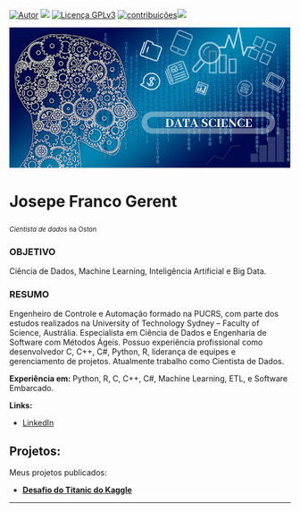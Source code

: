 [![Autor](https://img.shields.io/badge/Autor-josepefg-red.svg)](https://www.linkedin.com/in/josepegerent) [![](https://img.shields.io/badge/Python-3.7+-blue.svg)](https://www.python.org/downloads/release/python-365/) [![Licença GPLv3](https://img.shields.io/badge/Licença-GPLv3-blue.svg)](http://perso.crans.org/besson/LICENSE.html) [![contribuições](https://img.shields.io/badge/Contibui%C3%A7%C3%B5es-aceitas-brightgreen.svg?style=flat)](https://github.com/josepefg/portfolio/issues)[<img src="https://img.shields.io/badge/Language-English-red">](english/README_EN.md)

<!-- [![](https://img.shields.io/badge/Language-English-red)](english/README_EN.md) -->
<p align="center">
  <img src="cover.png" >
</p>

# Josepe Franco Gerent
<sub>*Cientista de dados* na Oston</sub>

### OBJETIVO 
Ciência de Dados, Machine Learning, Inteligência Artificial e Big Data.

### RESUMO 
Engenheiro de Controle e Automação formado na PUCRS, com parte dos estudos realizados na University of Technology Sydney – Faculty of Science, Austrália. Especialista em Ciência de Dados e Engenharia de Software com Métodos Ágeis. Possuo experiência profissional como desenvolvedor C, C++, C#, Python, R, liderança de equipes e gerenciamento de projetos. Atualmente trabalho como Cientista de Dados.

**Experiência em:** Python, R, C, C++, C#, Machine Learning, ETL, e Software Embarcado.

**Links:**
* [LinkedIn](https://www.linkedin.com/in/josepegerent/)
 <!-- * [Blog]() --> 
 <!-- * [Medium](https://www.medium.com) --> 
 <!-- * [Outro]() -->


## Projetos:
Meus projetos publicados:

* **[Desafio do Titanic do Kaggle](https://github.com/josepefg/kaggle/blob/master/Titanic.ipynb)** 


---




